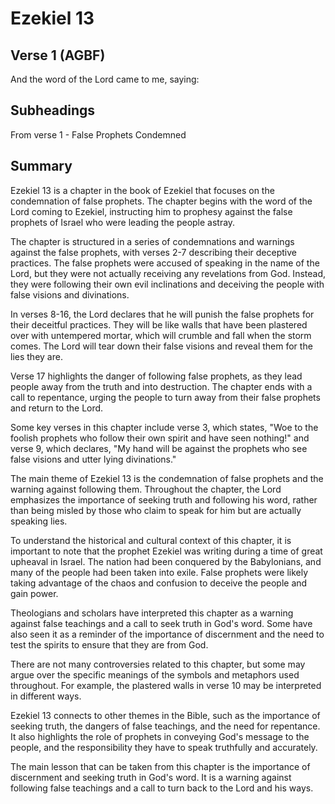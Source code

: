 # Ezekiel 13

## Verse 1 (AGBF)

And the word of the Lord came to me, saying:

## Subheadings

From verse 1 - False Prophets Condemned

## Summary

Ezekiel 13 is a chapter in the book of Ezekiel that focuses on the condemnation of false prophets. The chapter begins with the word of the Lord coming to Ezekiel, instructing him to prophesy against the false prophets of Israel who were leading the people astray.

The chapter is structured in a series of condemnations and warnings against the false prophets, with verses 2-7 describing their deceptive practices. The false prophets were accused of speaking in the name of the Lord, but they were not actually receiving any revelations from God. Instead, they were following their own evil inclinations and deceiving the people with false visions and divinations.

In verses 8-16, the Lord declares that he will punish the false prophets for their deceitful practices. They will be like walls that have been plastered over with untempered mortar, which will crumble and fall when the storm comes. The Lord will tear down their false visions and reveal them for the lies they are.

Verse 17 highlights the danger of following false prophets, as they lead people away from the truth and into destruction. The chapter ends with a call to repentance, urging the people to turn away from their false prophets and return to the Lord.

Some key verses in this chapter include verse 3, which states, "Woe to the foolish prophets who follow their own spirit and have seen nothing!" and verse 9, which declares, "My hand will be against the prophets who see false visions and utter lying divinations."

The main theme of Ezekiel 13 is the condemnation of false prophets and the warning against following them. Throughout the chapter, the Lord emphasizes the importance of seeking truth and following his word, rather than being misled by those who claim to speak for him but are actually speaking lies.

To understand the historical and cultural context of this chapter, it is important to note that the prophet Ezekiel was writing during a time of great upheaval in Israel. The nation had been conquered by the Babylonians, and many of the people had been taken into exile. False prophets were likely taking advantage of the chaos and confusion to deceive the people and gain power.

Theologians and scholars have interpreted this chapter as a warning against false teachings and a call to seek truth in God's word. Some have also seen it as a reminder of the importance of discernment and the need to test the spirits to ensure that they are from God.

There are not many controversies related to this chapter, but some may argue over the specific meanings of the symbols and metaphors used throughout. For example, the plastered walls in verse 10 may be interpreted in different ways.

Ezekiel 13 connects to other themes in the Bible, such as the importance of seeking truth, the dangers of false teachings, and the need for repentance. It also highlights the role of prophets in conveying God's message to the people, and the responsibility they have to speak truthfully and accurately.

The main lesson that can be taken from this chapter is the importance of discernment and seeking truth in God's word. It is a warning against following false teachings and a call to turn back to the Lord and his ways.
